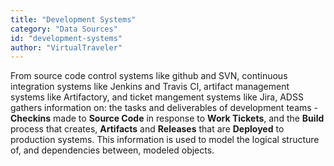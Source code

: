 ```yaml
---
title: "Development Systems"
category: "Data Sources"
id: "development-systems" 
author: "VirtualTraveler"
---
```

From source code control systems like github and SVN, continuous integration systems like Jenkins and Travis CI, artifact management systems like Artifactory, and ticket mangement systems like Jira, ADSS gathers information on: the tasks and deliverables of development teams - **Checkins** made to **Source Code** in response to **Work Tickets**, and the **Build** process that creates, **Artifacts** and **Releases** that are **Deployed** to production systems. This information is used to model the logical structure of, and dependencies between, modeled objects. 